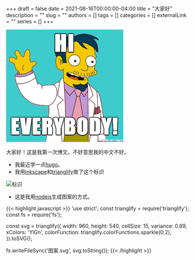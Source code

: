 +++ 
draft = false
date = 2021-08-16T00:00:00-04:00
title = "大家好"
description = ""
slug = ""
authors = []
tags = []
categories = []
externalLink = ""
series = []
+++

![大家好!](hi-everybody.png)

大家好！这是我第一次博文。不好意思我的中文不好。
- 我最近学一点[hugo](https://gohugo.io/)。
- 我用[inkscape](https://inkscape.org/)和[trianglify](https://github.com/qrohlf/trianglify)做了这个标识

![标识](/img/favicon.svg)

- 这是我用[nodejs](https://nodejs.org/)生成图案的方式。

{{< highlight javascript >}}
'use strict';
const trianglify = require('trianglify');
const fs = require('fs');

const svg = trianglify({
        width: 960,
        height: 540,
        cellSize: 15,
        variance: 0.89,
        xColors: 'YlGn',
        colorFunction: trianglify.colorFunctions.sparkle(0.2),
}).toSVG();

fs.writeFileSync('图案.svg', svg.toString());
{{< /highlight >}}
